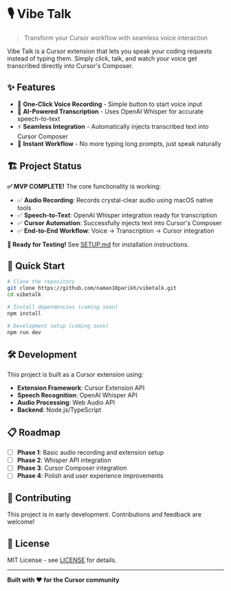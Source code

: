 # 🎙️ Vibe Talk

> Transform your Cursor workflow with seamless voice interaction

Vibe Talk is a Cursor extension that lets you speak your coding requests instead of typing them. Simply click, talk, and watch your voice get transcribed directly into Cursor's Composer.

## ✨ Features

- 🎤 **One-Click Voice Recording** - Simple button to start voice input
- 🧠 **AI-Powered Transcription** - Uses OpenAI Whisper for accurate speech-to-text
- ⚡ **Seamless Integration** - Automatically injects transcribed text into Cursor Composer
- 🚀 **Instant Workflow** - No more typing long prompts, just speak naturally

## 🏗️ Project Status

**✅ MVP COMPLETE!** The core functionality is working:

- ✅ **Audio Recording**: Records crystal-clear audio using macOS native tools
- ✅ **Speech-to-Text**: OpenAI Whisper integration ready for transcription  
- ✅ **Cursor Automation**: Successfully injects text into Cursor's Composer
- ✅ **End-to-End Workflow**: Voice → Transcription → Cursor integration

**🚀 Ready for Testing!** See [SETUP.md](./SETUP.md) for installation instructions.

## 🚀 Quick Start

```bash
# Clone the repository
git clone https://github.com/naman10parikh/vibetalk.git
cd vibetalk

# Install dependencies (coming soon)
npm install

# Development setup (coming soon)
npm run dev
```

## 🛠️ Development

This project is built as a Cursor extension using:
- **Extension Framework**: Cursor Extension API
- **Speech Recognition**: OpenAI Whisper API
- **Audio Processing**: Web Audio API
- **Backend**: Node.js/TypeScript

## 📋 Roadmap

- [ ] **Phase 1**: Basic audio recording and extension setup
- [ ] **Phase 2**: Whisper API integration
- [ ] **Phase 3**: Cursor Composer integration
- [ ] **Phase 4**: Polish and user experience improvements

## 🤝 Contributing

This project is in early development. Contributions and feedback are welcome!

## 📝 License

MIT License - see [LICENSE](./LICENSE) for details.

---

**Built with ❤️ for the Cursor community** 